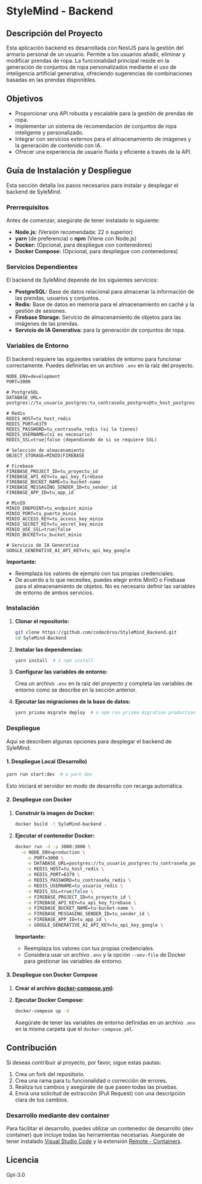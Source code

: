 
# StyleMind - Backend

## Descripción del Proyecto

Esta aplicación backend es desarrollada con NestJS para la gestión del armario personal de un usuario. Permite a los usuarios añadir, eliminar y modificar prendas de ropa. La funcionalidad principal reside en la generación de conjuntos de ropa personalizados mediante el uso de inteligencia artificial generativa, ofreciendo sugerencias de combinaciones basadas en las prendas disponibles.

## Objetivos

*   Proporcionar una API robusta y escalable para la gestión de prendas de ropa.
*   Implementar un sistema de recomendación de conjuntos de ropa inteligente y personalizado.
*   Integrar con servicios externos para el almacenamiento de imágenes y la generación de contenido con IA.
*   Ofrecer una experiencia de usuario fluida y eficiente a través de la API.

## Guía de Instalación y Despliegue

Esta sección detalla los pasos necesarios para instalar y desplegar el backend de SyleMind.

### Prerrequisitos

Antes de comenzar, asegúrate de tener instalado lo siguiente:

*   **Node.js:** (Versión recomendada: 22 o superior)
*   **yarn** (de preferencia) o **npm** (Viene con Node.js)
*   **Docker:** (Opcional, para despliegue con contenedores)
*   **Docker Compose:** (Opcional, para despliegue con contenedores)

### Servicios Dependientes

El backend de SyleMind depende de los siguientes servicios:

*   **PostgreSQL:** Base de datos relacional para almacenar la información de las prendas, usuarios y conjuntos.
*   **Redis:** Base de datos en memoria para el almacenamiento en caché y la gestión de sesiones.
*   **Firebase Storage:** Servicio de almacenamiento de objetos para las imágenes de las prendas.
*   **Servicio de IA Generativa:** para la generación de conjuntos de ropa.

### Variables de Entorno

El backend requiere las siguientes variables de entorno para funcionar correctamente. Puedes definirlas en un archivo `.env` en la raíz del proyecto.

```
NODE_ENV=development
PORT=3000

# PostgreSQL
DATABASE_URL= postgres://tu_usuario_postgres:tu_contraseña_postgres@tu_host_postgres:tu_puerto_postgres/tu_base_de_datos

# Redis
REDIS_HOST=tu_host_redis
REDIS_PORT=6379
REDIS_PASSWORD=tu_contraseña_redis (si la tienes)
REDIS_USERNAME=(si es necesario)
REDIS_SSL=true|false (dependiendo de si se requiere SSL)

# Selección de almacenamiento
OBJECT_STORAGE=MINIO|FIREBASE

# Firebase
FIREBASE_PROJECT_ID=tu_proyecto_id
FIREBASE_API_KEY=tu_api_key_firebase
FIREBASE_BUCKET_NAME=tu-bucket-name
FIREBASE_MESSAGING_SENDER_ID=tu_sender_id
FIREBASE_APP_ID=tu_app_id

# MinIO
MINIO_ENDPOINT=tu_endpoint_minio
MINIO_PORT=tu_puerto_minio
MINIO_ACCESS_KEY=tu_access_key_minio
MINIO_SECRET_KEY=tu_secret_key_minio
MINIO_USE_SSL=true|false
MINIO_BUCKET=tu_bucket_minio

# Servicio de IA Generativa
GOOGLE_GENERATIVE_AI_API_KEY=tu_api_key_google
```

**Importante:**

*   Reemplaza los valores de ejemplo con tus propias credenciales.
*   De acuerdo a lo que necesites, puedes elegir entre MinIO o Firebase para el almacenamiento de objetos. No es necesario definir las variables de entorno de ambos servicios.

### Instalación

1.  **Clonar el repositorio:**

    ```bash
    git clone https://github.com/codecbros/StyleMind_Backend.git
    cd SyleMind-Backend
    ```

2.  **Instalar las dependencias:**

    ```bash
    yarn install  # o npm install
    ```

3.  **Configurar las variables de entorno:**

    Crea un archivo `.env` en la raíz del proyecto y completa las variables de entorno como se describe en la sección anterior.

4.  **Ejecutar las migraciones de la base de datos:**

    ```bash
    yarn prisma migrate deploy  # o npm run prisma migration production
    ```

### Despliegue

Aquí se describen algunas opciones para desplegar el backend de SyleMind.

#### 1. Despliegue Local (Desarrollo)

```bash
yarn run start:dev  # o yarn dev
```

Esto iniciará el servidor en modo de desarrollo con recarga automática.

#### 2. Despliegue con Docker

1.  **Construir la imagen de Docker:**

    ```bash
    docker build -t SyleMind-backend .
    ```

2.  **Ejecutar el contenedor Docker:**

    ```bash
    docker run -d -p 3000:3000 \
      -e NODE_ENV=production \
        -e PORT=3000 \
        -e DATABASE_URL=postgres://tu_usuario_postgres:tu_contraseña_postgres@tu_host_postgres:tu_puerto_postgres/tu_base_de_datos \
        -e REDIS_HOST=tu_host_redis \
        -e REDIS_PORT=6379 \
        -e REDIS_PASSWORD=tu_contraseña_redis \
        -e REDIS_USERNAME=tu_usuario_redis \
        -e REDIS_SSL=true|false \
        -e FIREBASE_PROJECT_ID=tu_proyecto_id \
        -e FIREBASE_API_KEY=tu_api_key_firebase \
        -e FIREBASE_BUCKET_NAME=tu-bucket-name \
        -e FIREBASE_MESSAGING_SENDER_ID=tu_sender_id \
        -e FIREBASE_APP_ID=tu_app_id \
        -e GOOGLE_GENERATIVE_AI_API_KEY=tu_api_key_google \
    ```

    **Importante:**

    *   Reemplaza los valores con tus propias credenciales.
    *   Considera usar un archivo `.env` y la opción `--env-file` de Docker para gestionar las variables de entorno.

#### 3. Despliegue con Docker Compose

1.  **Crear el archivo [docker-compose.yml](https://github.com/codecbros/StyleMind_Backend/blob/main/docker-compose.yml):**

2.  **Ejecutar Docker Compose:**

    ```bash
    docker-compose up -d
    ```

    Asegúrate de tener las variables de entorno definidas en un archivo `.env` en la misma carpeta que el `docker-compose.yml`.


## Contribución

Si deseas contribuir al proyecto, por favor, sigue estas pautas:

1.  Crea un fork del repositorio.
2.  Crea una rama para tu funcionalidad o corrección de errores.
3.  Realiza tus cambios y asegúrate de que pasen todas las pruebas.
4.  Envía una solicitud de extracción (Pull Request) con una descripción clara de tus cambios.

### Desarrollo mediante dev container
Para facilitar el desarrollo, puedes utilizar un contenedor de desarrollo (dev container) que incluye todas las herramientas necesarias. Asegúrate de tener instalado [Visual Studio Code](https://code.visualstudio.com/) y la extensión [Remote - Containers](https://marketplace.visualstudio.com/items?itemName=ms-vscode-remote.remote-containers).

## Licencia

Gpl-3.0

